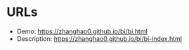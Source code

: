 # URLs
* Demo: https://zhanghao0.github.io/bi/bi.html
* Description: https://zhanghao0.github.io/bi/bi-index.html
